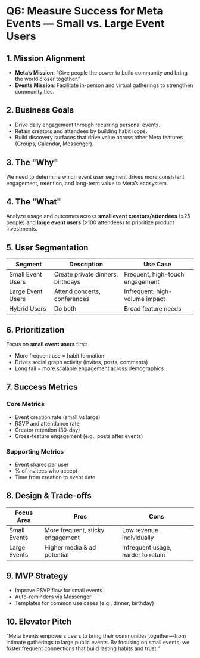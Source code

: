 # Q6: Measure Success for Meta Events — Small vs. Large Event Users

## 1. Mission Alignment
- **Meta’s Mission**: “Give people the power to build community and bring the world closer together.”
- **Events Mission**: Facilitate in-person and virtual gatherings to strengthen community ties.

## 2. Business Goals
- Drive daily engagement through recurring personal events.
- Retain creators and attendees by building habit loops.
- Build discovery surfaces that drive value across other Meta features (Groups, Calendar, Messenger).

## 3. The "Why"
We need to determine which event user segment drives more consistent engagement, retention, and long-term value to Meta’s ecosystem.

## 4. The "What"
Analyze usage and outcomes across **small event creators/attendees** (≤25 people) and **large event users** (>100 attendees) to prioritize product investments.

## 5. User Segmentation

| Segment         | Description                           | Use Case                            |
|-----------------|----------------------------------------|-------------------------------------|
| Small Event Users | Create private dinners, birthdays     | Frequent, high-touch engagement     |
| Large Event Users | Attend concerts, conferences          | Infrequent, high-volume impact      |
| Hybrid Users     | Do both                               | Broad feature needs                 |

## 6. Prioritization
Focus on **small event users** first:
- More frequent use = habit formation
- Drives social graph activity (invites, posts, comments)
- Long tail = more scalable engagement across demographics

## 7. Success Metrics

### Core Metrics
- Event creation rate (small vs large)
- RSVP and attendance rate
- Creator retention (30-day)
- Cross-feature engagement (e.g., posts after events)

### Supporting Metrics
- Event shares per user
- % of invitees who accept
- Time from creation to event date

## 8. Design & Trade-offs

| Focus Area           | Pros                                      | Cons                               |
|----------------------|--------------------------------------------|------------------------------------|
| Small Events         | More frequent, sticky engagement           | Low revenue individually           |
| Large Events         | Higher media & ad potential                | Infrequent usage, harder to retain |

## 9. MVP Strategy
- Improve RSVP flow for small events
- Auto-reminders via Messenger
- Templates for common use cases (e.g., dinner, birthday)

## 10. Elevator Pitch
“Meta Events empowers users to bring their communities together—from intimate gatherings to large public events. By focusing on small events, we foster frequent connections that build lasting habits and trust.”
